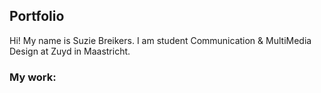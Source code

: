 ## Portfolio

Hi! My name is Suzie Breikers. I am student Communication & MultiMedia Design at Zuyd in Maastricht.  

### My work:






![]()
